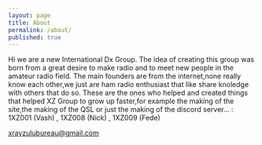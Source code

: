 ```yaml
---
layout: page
title: About
permalink: /about/
published: true
---
```

Hi we are a new International Dx Group.
The idea of creating this group was born from a great desire to make radio and to meet new people in the amateur radio field.
The main founders are from the internet,none really know each other,we just are ham radio enthusiast that like share knoledge with others that do so.
These are the ones who helped and created things that helped XZ Group to grow up faster,for example the making of the site,the making of the  QSL or just the making of the discord server... :
1XZ001 (Vash) , 1XZ008 (Nick) , 1XZ009 (Fede)

[xrayzulubureau@gmail.com](mailto:xrayzulubureau@gmail.com)
